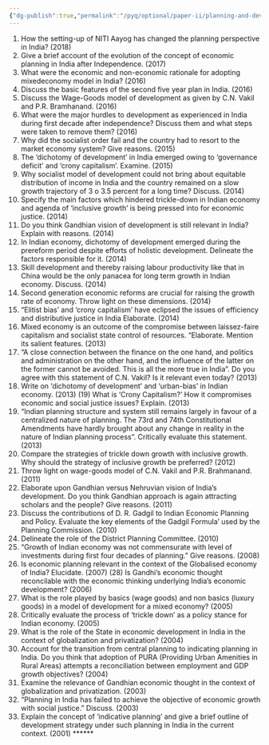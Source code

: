```yaml
---
{"dg-publish":true,"permalink":"/pyq/optional/paper-ii/planning-and-development-tpyq/"}
---
```



1. How the setting-up of NITI Aayog has changed the planning perspective in India? (2018) 
2. Give a brief account of the evolution of the concept of economic planning in India after Independence. (2017) 
3. What were the economic and non-economic rationale for adopting mixedeconomy model in India? (2016) 
4. Discuss the basic features of the second five year plan in India. (2016) 
5. Discuss the Wage-Goods model of development as given by C.N. Vakil and P.R. Bramhanand. (2016) 
6. What were the major hurdles to development as experienced in India during first decade after independence? Discuss them and what steps were taken to remove them? (2016) 
7. Why did the socialist order fail and the country had to resort to the market economy system? Give reasons. (2015) 
8. The ‘dichotomy of development’ in India emerged owing to ‘governance deficit’ and ‘crony capitalism’. Examine. (2015) 
9. Why socialist model of development could not bring about equitable distribution of income in India and the country remained on a slow growth trajectory of 3 o 3.5 percent for a long time? Discuss. (2014) 
10. Specify the main factors which hindered trickle-down in Indian economy and agenda of ‘inclusive growth’ is being pressed into for economic justice. (2014) 
11. Do you think Gandhian vision of development is still relevant in India? Explain with reasons. (2014)
12. In Indian economy, dichotomy of development emerged during the prereform period despite efforts of holistic development. Delineate the factors responsible for it. (2014) 
13. Skill development and thereby raising labour productivity like that in China would be the only panacea for long term growth in Indian economy. Discuss. (2014) 
14. Second generation economic reforms are crucial for raising the growth rate of economy. Throw light on these dimensions. (2014) 
15. “Elitist bias’ and ‘crony capitalism’ have eclipsed the issues of efficiency and distributive justice in India Elaborate. (2014) 
16. Mixed economy is an outcome of the compromise between laissez-faire capitalism and socialist state control of resources. “Elaborate. Mention its salient features. (2013) 
17. “A close connection between the finance on the one hand, and politics and administration on the other hand, and the influence of the latter on the former cannot be avoided. This is all the more true in India”. Do you agree with this statement of C.N. Vakil? Is it relevant even today? (2013) 
18. Write on ‘dichotomy of development’ and ‘urban-bias’ in Indian economy. (2013) (19) What is ‘Crony Capitalism?’ How it compromises economic and social justice issues? Explain. (2013) 
19. “Indian planning structure and system still remains largely in favour of a centralized nature of planning. The 73rd and 74th Constitutional Amendments have hardly brought about any change in reality in the nature of Indian planning process”. Critically evaluate this statement. (2013) 
20. Compare the strategies of trickle down growth with inclusive growth. Why should the strategy of inclusive growth be preferred? (2012) 
21. Throw light on wage-goods model of C.N. Vakil and P.R. Brahmanand. (2011) 
22. Elaborate upon Gandhian versus Nehruvian vision of India’s development. Do you think Gandhian approach is again attracting scholars and the people? Give reasons. (2011) 
23. Discuss the contributions of D. R. Gadgil to Indian Economic Planning and Policy. Evaluate the key elements of the Gadgil Formula’ used by the Planning Commission. (2010) 
24. Delineate the role of the District Planning Committee. (2010) 
25. “Growth of Indian economy was not commensurate with level of investments during first four decades of planning.” Give reasons. (2008) 
26. Is economic planning relevant in the context of the Globalised economy of India? Elucidate. (2007) (28) Is Gandhi’s economic thought reconcilable with the economic thinking underlying India’s economic development? (2006) 
27. What is the role played by basics (wage goods) and non basics (luxury goods) in a model of development for a mixed economy? (2005) 
28. Critically evaluate the process of ‘trickle down’ as a policy stance for Indian economy. (2005) 
29. What is the role of the State in economic development in India in the context of globalization and privatization? (2004) 
30. Account for the transition from central planning to indicating planning in India. Do you think that adoption of PURA (Providing Urban Amenities in Rural Areas) attempts a reconciliation between employment and GDP growth objectives? (2004) 
31. Examine the relevance of Gandhian economic thought in the context of globalization and privatization. (2003) 
32. “Planning in India has failed to achieve the objective of economic growth with social justice.” Discuss. (2003) 
33. Explain the concept of ‘indicative planning’ and give a brief outline of development strategy under such planning in India in the current context. (2001) ******